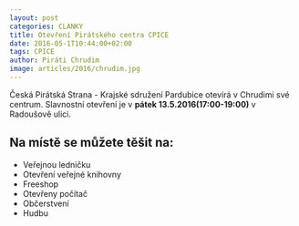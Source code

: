 ```yaml
---
layout: post
categories: CLANKY
title: Otevření Pirátského centra CPICE
date: 2016-05-1T10:44:00+02:00
tags: CPICE
author: Piráti Chrudim
image: articles/2016/chrudim.jpg
---
```


Česká Pirátská Strana - Krajské sdružení Pardubice otevírá v Chrudimi své centrum.
Slavnostní otevření je v **pátek 13.5.2016(17:00-19:00)** v Radoušově ulici.


Na místě se můžete těšit na:
----------------------------
* Veřejnou ledničku
* Otevření veřejné knihovny
* Freeshop
* Otevřeny počítač
* Občerstvení
* Hudbu
